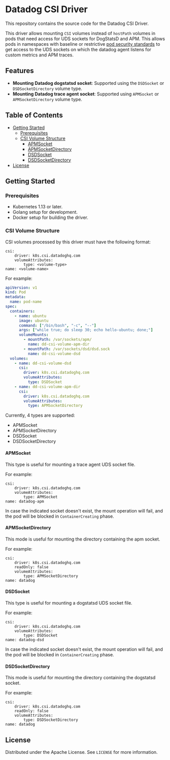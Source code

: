 # Datadog CSI Driver <!-- omit in toc -->

This repository contains the source code for the Datadog CSI Driver.

This driver allows mounting `CSI` volumes instead of `hostPath` volumes in pods that need access for UDS sockets for DogStatsD and APM. This allows pods in namespaces with baseline or restrictive [pod security standards](https://kubernetes.io/docs/concepts/security/pod-security-standards/) to get access to the UDS sockets on which the datadog agent listens for custom metrics and APM traces.

## Features <!-- omit in toc -->

- **Mounting Datadog dogstatsd socket**: Supported using the `DSDSocket` or `DSDSocketDirectory` volume type.
- **Mounting Datadog trace agent socket**: Supported using `APMSocket` or `APMSocketDirectory` volume type.

## Table of Contents <!-- omit in toc -->

- [Getting Started](#getting-started)
  - [Prerequisites](#prerequisites)
  - [CSI Volume Structure](#csi-volume-structure)
    - [APMSocket](#apmsocket)
    - [APMSocketDirectory](#apmsocketdirectory)
    - [DSDSocket](#dsdsocket)
    - [DSDSocketDirectory](#dsdsocketdirectory)
- [License](#license)

## Getting Started

### Prerequisites
- Kubernetes 1.13 or later.
- Golang setup for development.
- Docker setup for building the driver.

### CSI Volume Structure

CSI volumes processed by this driver must have the following format:

```
csi:
    driver: k8s.csi.datadoghq.com
    volumeAttributes:
        type: <volume-type>
name: <volume-name>
```

For example:

```yaml
apiVersion: v1
kind: Pod
metadata:
  name: pod-name
spec:
  containers:
    - name: ubuntu
      image: ubuntu
      command: ["/bin/bash", "-c", "--"]
      args: ["while true; do sleep 30; echo hello-ubuntu; done;"]
      volumeMounts:
        - mountPath: /var/sockets/apm/
          name: dd-csi-volume-apm-dir
        - mountPath: /var/sockets/dsd/dsd.sock
          name: dd-csi-volume-dsd
  volumes:
    - name: dd-csi-volume-dsd
      csi:
        driver: k8s.csi.datadoghq.com
        volumeAttributes:
          type: DSDSocket
    - name: dd-csi-volume-apm-dir
      csi:
        driver: k8s.csi.datadoghq.com
        volumeAttributes:
          type: APMSocketDirectory
```

Currently, 4 types are supported:
* APMSocket
* APMSocketDirectory
* DSDSocket
* DSDSocketDirectory

#### APMSocket

This type is useful for mounting a trace agent UDS socket file.

For example:

```
csi:
    driver: k8s.csi.datadoghq.com
    volumeAttributes:
        type: APMSocket
name: datadog-apm
```

In case the indicated socket doesn't exist, the mount operation will fail, and the pod will be blocked in `ContainerCreating` phase.

#### APMSocketDirectory

This mode is useful for mounting the directory containing the apm socket.

For example:

```
csi:
    driver: k8s.csi.datadoghq.com
    readOnly: false
    volumeAttributes:
        type: APMSocketDirectory
name: datadog
```

#### DSDSocket

This type is useful for mounting a dogstatsd UDS socket file.

For example:

```
csi:
    driver: k8s.csi.datadoghq.com
    volumeAttributes:
        type: DSDSocket
name: datadog-dsd
```

In case the indicated socket doesn't exist, the mount operation will fail, and the pod will be blocked in `ContainerCreating` phase.

#### DSDSocketDirectory

This mode is useful for mounting the directory containing the dogstatsd socket.

For example:

```
csi:
    driver: k8s.csi.datadoghq.com
    readOnly: false
    volumeAttributes:
        type: DSDSocketDirectory
name: datadog
```

## License

Distributed under the Apache License. See `LICENSE` for more information.
